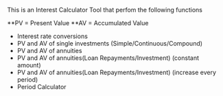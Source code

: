 This is an Interest Calculator Tool that perfom the following functions

**PV = Present Value
**AV = Accumulated Value

-	Interest rate conversions
-	PV and AV of single investments (Simple/Continuous/Compound)
-	PV and AV of annuities
-	PV and AV of annuities(Loan Repayments/Investment) (constant amount)
-	PV and AV of annuities(Loan Repayments/Investment) (increase every period)
-	Period Calculator

